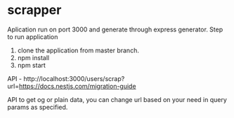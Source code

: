 # scrapper
Aplication run on port 3000 and generate through express generator.
Step to run application
1. clone the application from master branch.
2. npm install
3. npm start 

API - http://localhost:3000/users/scrap?url=https://docs.nestjs.com/migration-guide

API to get og or plain data, you can change url based on your need in query params as specified.
